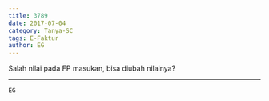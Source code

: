 ```yaml
---
title: 3789
date: 2017-07-04
category: Tanya-SC
tags: E-Faktur
author: EG
---
```


Salah nilai pada FP masukan, bisa diubah nilainya?

---



`EG`
